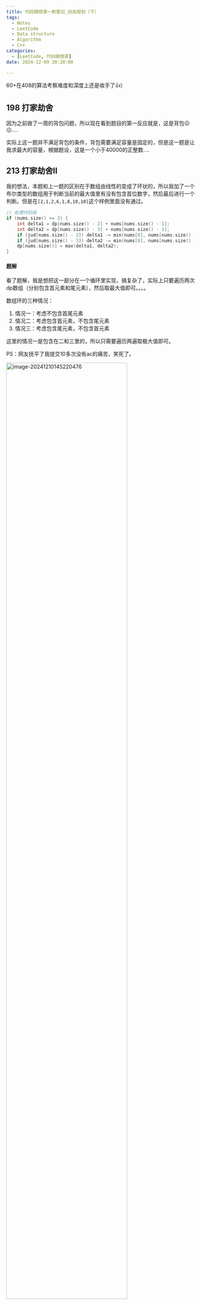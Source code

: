 ```yaml
---
title: 代码随想录一刷笔记_动态规划（下）
tags: 
  - Notes
  - LeetCode
  - Data structure
  - Algorithm
  - C++
categories: 
  - [LeetCode, 代码随想录]
date: 2024-12-09 20:20:00

---
```


60+在408的算法考察难度和深度上还是收手了👍）

<!-- more -->

## 198 打家劫舍

因为之前做了一周的背包问题，所以现在看到题目的第一反应就是，这是背包😖😖....

实际上这一题并不满足背包的条件，背包需要满足容量是固定的，但是这一题是让我求最大的容量，根据题设，这是一个小于40000的正整数....

## 213 打家劫舍Ⅱ

我的想法，本题和上一题的区别在于数组由线性的变成了环状的，所以我加了一个布尔类型的数组用于判断当前的最大值里有没有包含首位数字，然后最后进行一个判断。但是在`[2,1,2,6,1,8,10,10]`这个样例里面没有通过。

```c++
// 处理代码段
if (nums.size() >= 3) {
    int delta1 = dp[nums.size() - 2] + nums[nums.size() - 1];
    int delta2 = dp[nums.size() - 3] + nums[nums.size() - 1];
    if (jud[nums.size() - 2]) delta1 -= min(nums[0], nums[nums.size() - 1]);
    if (jud[nums.size() - 3]) delta2 -= min(nums[0], nums[nums.size() - 1]);
    dp[nums.size()] = max(delta1, delta2);
}
```

#### 题解

看了题解，我是想把这一部分在一个循环里实现，搞复杂了，实际上只要遍历两次dp数组（分别包含首元素和尾元素），然后取最大值即可。。。。

数组环的三种情况：

1. 情况一：考虑不包含首尾元素
2. 情况二：考虑包含首元素，不包含尾元素
3. 情况三：考虑包含尾元素，不包含首元素

这里的情况一是包含在二和三里的，所以只需要遍历两遍取极大值即可。

PS：网友抚平了我提交10多次没有ac的痛苦，笑死了。

<img src="https://pic-poivre.oss-cn-hangzhou.aliyuncs.com/pics/image-20241210145220476.png" alt="image-20241210145220476" style="width:80%;" />

## 337 打家劫舍Ⅲ

第一个想法是，遍历二叉树成一个用前/中/后序排序的数组，然后根据这个数组进行下一步操作，但是演算了一番，似乎不太行得通。

于是乎，就有了第二个想法，使用层序遍历，遍历二叉树成一个二维向量组呢？好像也不太行，只能解决根节点这一层和第二、三层的关系，后面的对应关系就不好找了。

好像还是得在遍历的过程中完成打劫（bushi）

#### 记忆化递归

可以料到，如果使用递归的话大概率是会在一些样例上超时的，所以得要采取一点剪枝策略。

这里就引入了**记忆化递归**的方法。

使用一个map把计算过的结果保存一下，当重复遍历到一个节点时，可以直接复用结果，避免了重复遍历。

#### dp

卡哥定义这里的dp方法为树形dp（亦称为“树形贪心”），但还是逃不出dp五部曲的分析范围！

1. 确定dp数组以及下标的含义

   这里的dp数组容量为2，表示当前偷 & 不偷。

2. 确定递推公式

   数据存储在二叉树中，所以是要在遍历二叉树的过程中进行动规的！

   对当前节点`root`（dp[0]表示不偷，dp[1]表示偷）：

   - 如果不偷这个节点

     ```c++
     int val1 = max(left[0], left[1]) + max(right[0], right[1]);
     ```

     

   - 如果偷这个节点

     ```c++
     int val2 = root->val + dp[0] + dp[1];
     ```

   显然，在计算`root`节点可以偷到的最大金额时，需要知道`root`的两个孩子节点的情况！故，这里需要采用后序遍历的方法递归二叉树！

3. 递归函数如何初始化

   因为是使用后序遍历，所以只需在遍历到二叉树底部时初始化大小为0，容量为2的数组即可。

4. 确定遍历顺序

   由上述可得，使用后序遍历二叉树的方法！

至此，打家劫舍完结力*★,°*:.☆(￣▽￣)/$:*.°★* 。

## 121 买卖股票的最佳时机

试了下双重循环，超时咯！

#### 贪心

简化成了单重循环，记录遍历到当前下标前的所有数值的最小值，然后进行一个比较。

#### dp

第一时间没想到怎么做👉👈

看了下答案，哦，需要使用二维数组啊。然后dp数组的长度就是买卖股票天数的长度，原谅我看到天数定义小于等于10^5的时候不想往这方面考虑了👉👈👉👈

1. 数组下标及其含义

   `dp[i][0]`表示当天持有股票所得最多现金（是个负数，越大越好）

   `dp[i][1]`表示当天不持有股票所得最多现金（是个正数，越大越好）

2. 确定递推公式

   - 对于持有股票

     ```c++
     dp[i][0] = max(-prices[i], dp[i - 1][0]);
     ```

     

   - 对于不持有股票

     ```c++
     dp[i][i] = max(dp[i - 1][1], prices[i] + dp[i - 1][0]);
     ```

3. 如何初始化

   其他都初始化为0，但是我们需要单独考虑一下第一天的情况（因为第一天没有前一天，比较特殊）。

## 122买卖股票的最佳时机Ⅱ

#### 贪心

简单回顾一下使用贪心的做法，遍历整个数组，当当天的股价大于前一天的股价时，买入前一天的股票并在当天卖出（实际上是不可能的），达到局部最优的目的。

#### dp

与上题类似，还是分为买/不买的二维数组。

1. 数组下标及其含义

2. 递推公式

   - 对于买入股票（最多只能持有一股，所以在买入的时候得卖掉）

     考虑当天买入新股票和前些天买入新股票谁亏的少？
   
     ```c++
     dp[i][0] = max(-prices[i] + dp[i - 1][1], dp[i - 1][0]);
     ```

     - 因为可以多次购买，所以需要考虑前面的收益有没有算进去的情况。只能同时购买一股，所以前一天不买入新股票的情况就是当天操作前的最佳收益，这样就算上了之前的操盘（凌乱的理解）。

   - 对于不买入股票
   
     考虑当天卖出股票和前些天卖出股票谁赚的多？

     ```c++
     dp[i][1] = max(prices[i] + dp[i - 1][0], dp[i - 1][1]);
     ```
   
     

## 123 买卖股票的最佳时机Ⅲ

#### 贪心（感觉应该是贪心？）

不难发现，可以把股价分成n个递增序列，然后我们要将他们合成两个差值是最大的，再求和。（不好实现）

聪明的claude给出了一个新思路。

- 对于每一天，计算
  - 在这一天之前完成一次交易能获得的最大利润
  - 在这一天之后完成一次交易能获得的最大利润
- 在所有可能的“分割点”中，找到左右两遍利润之和最大的情况

粗浅的理解一下，分割两边，是因为防止出现重复购买的情况！tql！我的超人claude老师！好大的脑洞！

#### dp

看了视频后，大彻大悟了属于是，卡哥牛逼！~

按照dp五部曲捋一下这一题。

1. dp数组以及下标表示的含义

   这里的买卖股票规矩是至多买两次。将dp数组分为五行，分别表示`没有操作过`、`第一次持有（包含当天买入 & 前一天买入）`、`第一次不持有（卖出力）`、`第二次持有`、`第二次不持有`。

2. 递推公式

   按五种情况分别描述：

   - 没有操作过：畏惧炒股市场，所以一直是0(bushi)

   - 第一次持有，保留最便宜的一支股票

     ```c++
     dp[1][i] = max(dp[0][i - 1] - prices[i], dp[1][i - 1]);
     ```

   - 第一次不持有，保留最赚的一次买卖经历

     ```c++c++
     dp[2][i] = max(dp[1][i - 1] + prices[i], dp[2][i - 1]);
     ```

     

   - 第二次持有，在第一次的基础上操作

     ```c++
     dp[3][i] = max(dp[2][i - 1] - prices[i], dp[3][i - 1]);
     ```

     

   - 第二次不持有，在第二次持有的基础上赚最多

     ```c++
     dp[4][i] = max(dp[3][i - 1] + prices[i], dp[4][i - 1]);
     ```

     

3. 初始化

   理解的方法：虽然说不能同时参与多笔交易，但是我们可以在同一天重复“买入-卖出-买入-卖出”的神金操作。

   ```c++
   dp[0][0] = 0;
   dp[1][0] = -prices[0];
   dp[2][0] = 0;
   dp[3][0] = -prices[0];
   dp[4][0] = 0;
   ```

   

## 309 买卖股票的最佳时机含冷冻期

显然，这一题是要在`121 买卖股票的最佳时机`上附加一个“冷冻期”概念的判定。在某一天不持有（卖出这股）后，后一天不能买进。第一个想法是，遍历过去，找到收入最高的一天（也就是找到差值最大的两天），这一天的后一天判定为冷冻期。

但是！好像最赚的方法还是多操作几次（有点贪心的意思，见好就收，不贪大钱）。

dbq，是我想太简单了ToT（好的，先去把前面两道炒股困难题啃了ヾ(￣▽￣)）

